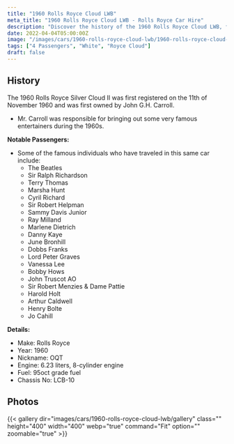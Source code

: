 ```yaml
---
title: "1960 Rolls Royce Cloud LWB"
meta_title: "1960 Rolls Royce Cloud LWB - Rolls Royce Car Hire"
description: "Discover the history of the 1960 Rolls Royce Cloud LWB, famously transporting celebrities like The Beatles and Marlene Dietrich, and now part of the Always Classic Cars fleet."
date: 2022-04-04T05:00:00Z
image: "/images/cars/1960-rolls-royce-cloud-lwb/1960-rolls-royce-cloud-lwb.jpg"
tags: ["4 Passengers", "White", "Royce Cloud"]
draft: false
---
```

## History
The 1960 Rolls Royce Silver Cloud II was first registered on the 11th of November 1960 and was first owned by John G.H. Carroll.
- Mr. Carroll was responsible for bringing out some very famous entertainers during the 1960s.

**Notable Passengers:**
- Some of the famous individuals who have traveled in this same car include:
  - The Beatles
  - Sir Ralph Richardson
  - Terry Thomas
  - Marsha Hunt
  - Cyril Richard
  - Sir Robert Helpman
  - Sammy Davis Junior
  - Ray Milland
  - Marlene Dietrich
  - Danny Kaye
  - June Bronhill
  - Dobbs Franks
  - Lord Peter Graves
  - Vanessa Lee
  - Bobby Hows
  - John Truscot AO
  - Sir Robert Menzies & Dame Pattie
  - Harold Holt
  - Arthur Caldwell
  - Henry Bolte
  - Jo Cahill

**Details:**
- Make: Rolls Royce
- Year: 1960
- Nickname: OQT
- Engine: 6.23 liters, 8-cylinder engine
- Fuel: 95oct grade fuel
- Chassis No: LCB-10

## Photos
{{< gallery dir="images/cars/1960-rolls-royce-cloud-lwb/gallery" class="" height="400" width="400" webp="true" command="Fit" option="" zoomable="true" >}}
